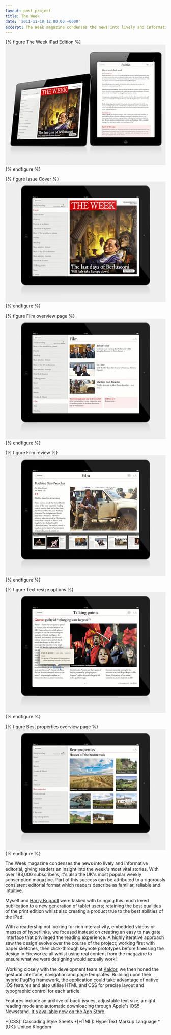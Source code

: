 ```yaml
---
layout: post-project
title: The Week
date: '2011-11-18 12:00:00 +0000'
excerpt: The Week magazine condenses the news into lively and informative editorial, giving you complete understanding and insight into the week's most vital stories.
---
```

{% figure The Week iPad Edition %}
![](/assets/images/projects/the_week/0.jpg)
{% endfigure %}

{% figure Issue Cover %}
![](/assets/images/projects/the_week/1.jpg)
{% endfigure %}

{% figure Film overview page %}
![](/assets/images/projects/the_week/2.jpg)
{% endfigure %}

{% figure Film review %}
![](/assets/images/projects/the_week/3.jpg)
{% endfigure %}

{% figure Text resize options %}
![](/assets/images/projects/the_week/4.jpg)
{% endfigure %}

{% figure Best properties overview page %}
![](/assets/images/projects/the_week/5.jpg)
{% endfigure %}

The Week magazine condenses the news into lively and informative editorial, giving readers an insight into the week's most vital stories. With over 183,000 subscribers, it's also the UK's most popular weekly subscription magazine. Part of this success can be attributed to a rigorously consistent editorial format which readers describe as familiar, reliable and intuitive.

Myself and [Harry Brignull][1] were tasked with bringing this much loved publication to a new generation of tablet users; retaining the best qualities of the print edition whilst also creating a product true to the best abilities of the iPad.

With a readership not looking for rich interactivity, embedded videos or masses of hyperlinks, we focused instead on creating an easy to navigate interface that privileged the reading experience. A highly iterative approach saw the design evolve over the course of the project; working first with paper sketches, then click-through keynote prototypes before finessing the design in Fireworks; all whilst using real content from the magazine to ensure what we were designing would actually work!

Working closely with the development team at [Kaldor][2], we then honed the gestural interface, navigation and page templates. Building upon their hybrid [PugPig][3] framework, the application could take advantage of native iOS features and also utilise HTML and CSS for precise layout and typographic control for each article.

Features include an archive of back-issues, adjustable text size, a night reading mode and automatic downloading through Apple's iOS5 Newsstand. [It's available now on the App Store][4].

[1]: http://clearleft.com/is/harry-brignull/
[2]: http://kaldorgroup.com/
[3]: http://pugpig.com/
[4]: http://itunes.apple.com/gb/app/the-week-uk/id468108781

*[CSS]: Cascading Style Sheets
*[HTML]: HyperText Markup Language
*[UK]: United Kingdom
